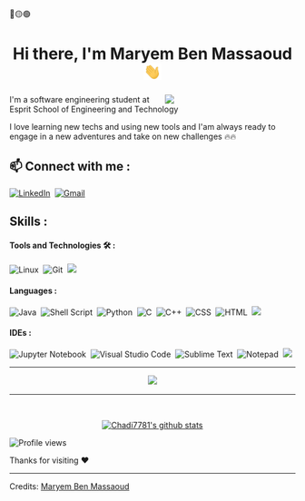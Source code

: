  <div>
🔴🟡🟢

<br>
 </div>
<p>
<h1 align="center"> <b>Hi there, I'm Maryem Ben Massaoud <img src="https://raw.githubusercontent.com/ABSphreak/ABSphreak/master/gifs/Hi.gif" width="30px"> </b></h1>
</p>
<img align='right' src="https://media.giphy.com/media/ieyl9zmCjO4b4t6qoY/giphy.gif" width="230">
I'm a software engineering student at Esprit School of Engineering and Technology

I love learning new techs and using new tools and I'am always ready to engage in a new adventures and take on new challenges 🔥🔥


## 📫 Connect with me :
<p align="center">
 
  
  <a href="https://www.linkedin.com/in/maryem-ben-massaoud-605821197/"><img src="https://img.shields.io/badge/linkedin-%230077B5.svg?&style=for-the-badge&logo=linkedin&logoColor=white" alt="LinkedIn" /></a>&nbsp;
 <a href="mailto:mariembenmassoud123@gmail.com?subject=Hey%20Maryem"><img src="https://img.shields.io/badge/gmail-%23D14836.svg?&style=for-the-badge&logo=gmail&logoColor=white" alt="Gmail"/></a>&nbsp;  

</p>

## Skills :

#### Tools and Technologies 🛠️ :

![Linux](https://img.shields.io/badge/Linux-FCC624?style=for-the-badge&logo=linux&logoColor=black)&nbsp;
![Git](https://img.shields.io/badge/GIT-E44C30?style=for-the-badge&logo=git&logoColor=white)&nbsp;
![](https://img.shields.io/badge/And%20More!-yellow?style=for-the-badge)

#### Languages :

![Java](https://img.shields.io/badge/Java-ED8B00?style=for-the-badge&logo=java&logoColor=white)&nbsp;
![Shell Script](https://img.shields.io/badge/Shell_Script-121011?style=for-the-badge&logo=gnu-bash&logoColor=white)&nbsp;
![Python](https://img.shields.io/badge/Python-3776AB?style=for-the-badge&logo=python&logoColor=white)&nbsp;
![C](https://img.shields.io/badge/C%20-%232370ED.svg?style=for-the-badge&logo=c&logoColor=white)&nbsp;
![C++](https://img.shields.io/badge/C++%20-%2300599C.svg?style=for-the-badge&logo=c%2B%2B&logoColor=white)&nbsp;
![CSS](https://img.shields.io/badge/CSS%20-%231572B6.svg?style=for-the-badge&logo=css3&logoColor=white)&nbsp;
![HTML](https://img.shields.io/badge/HTML%20-%23E34F26.svg?style=for-the-badge&logo=html5&logoColor=white)&nbsp;
 ![](https://img.shields.io/badge/And%20More!-yellow?style=for-the-badge)

#### IDEs :

![Jupyter Notebook](https://img.shields.io/badge/jupyter-%23FA0F00.svg?style=for-the-badge&logo=jupyter&logoColor=white)&nbsp;
![Visual Studio Code](https://img.shields.io/badge/Visual%20Studio%20Code-0078d7.svg?style=for-the-badge&logo=visual-studio-code&logoColor=white)&nbsp;
![Sublime Text](https://img.shields.io/badge/sublime_text-%23575757.svg?style=for-the-badge&logo=sublime-text&logoColor=important")&nbsp;
![Notepad](https://img.shields.io/badge/Notepad++-90E59A.svg??style=for-the-badge&logo=notepad%2B%2B&logoColor=important)&nbsp;
 ![](https://img.shields.io/badge/And%20More!-yellow?style=for-the-badge)

<hr>
   <p align="center">
<a href="https://github.com/ryo-ma/github-profile-trophy)"> <img src="https://github-profile-trophy.vercel.app/?username=Mariem-BM"/> 
          </a></p>
          
 <hr>          
<br/>

 <p align="center">
  <a href="https://github.com/Mariem-BM">
    <img src="https://github-readme-stats.vercel.app/api?username=Mariem-BM&count_private=true&hide_border=true&show_icons=true" alt="Chadi7781's github stats">
  </a>
</p>
 
![Profile views](https://gpvc.arturio.dev/Mariem-BM)  

Thanks for visiting ❤️

------
Credits: [Maryem Ben Massaoud](https://github.com/mariem-BM)
